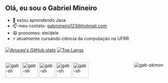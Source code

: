 ## Olá, eu sou o Gabriel Mineiro


- 🌱 estou aprendendo Java
- 📫 meu contato: gabmineiro123@hotmail.com
- 😄 pronomes: ele/dele
- ⚡ atualmente cursando ciência da computação na UFRR

[![Anurag's GitHub stats](https://github-readme-stats.vercel.app/api?username=grapegabi&theme=midnight-purple&show_icons=true)](https://github.com/anuraghazra/github-readme-stats)
[![Top Langs](https://github-readme-stats.vercel.app/api/top-langs/?username=grapegabi&theme=midnight-purple&layout=donut)](https://github.com/anuraghazra/github-readme-stats)

<div style="display: inline_block"><br>

  <img align="center" alt="gab-sh" height="50" width="50" src="https://cdn.jsdelivr.net/gh/devicons/devicon@latest/icons/bash/bash-plain.svg" />
  <img align="center" alt="gab-sh" height="50" width="50" src="https://cdn.jsdelivr.net/gh/devicons/devicon@latest/icons/c/c-original.svg" />
  <img align="center" alt="gab-sh" height="50" width="50" src="https://cdn.jsdelivr.net/gh/devicons/devicon@latest/icons/java/java-original.svg" />
  <img align="center" alt="gab-sh" height="50" width="50" src="https://cdn.jsdelivr.net/gh/devicons/devicon@latest/icons/linux/linux-original.svg" />
  <img align="center" alt="gab-sh" height="50" width="50" src="https://cdn.jsdelivr.net/gh/devicons/devicon@latest/icons/python/python-original.svg" />
  <img align="right" alt="gab-pkmon" src="https://tenor.com/view/pok%C3%A9mon-pokemon-pokemon-ash-pok%C3%A9mon-ash-pikachu-gif-16281974952851756913" />
              
</div>

##

